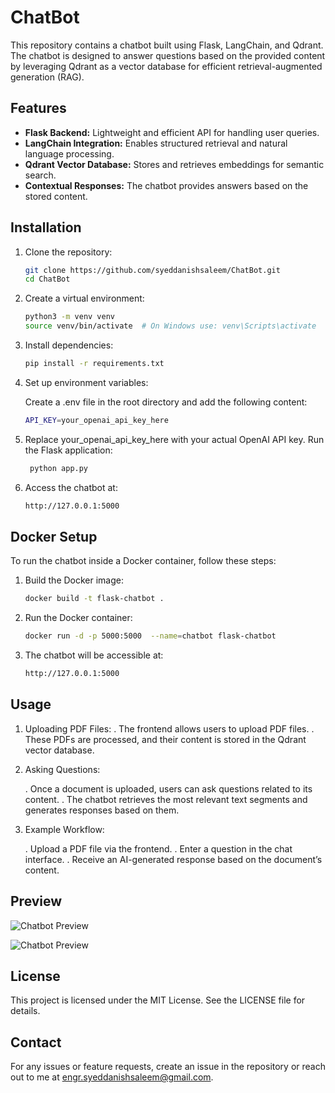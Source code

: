 # ChatBot

This repository contains a chatbot built using Flask, LangChain, and Qdrant. The chatbot is designed to answer questions based on the provided content by leveraging Qdrant as a vector database for efficient retrieval-augmented generation (RAG).

## Features
- **Flask Backend:** Lightweight and efficient API for handling user queries.
- **LangChain Integration:** Enables structured retrieval and natural language processing.
- **Qdrant Vector Database:** Stores and retrieves embeddings for semantic search.
- **Contextual Responses:** The chatbot provides answers based on the stored content.

## Installation

1. Clone the repository:
   ```sh
   git clone https://github.com/syeddanishsaleem/ChatBot.git
   cd ChatBot

2. Create a virtual environment:
   ```sh
   python3 -m venv venv
   source venv/bin/activate  # On Windows use: venv\Scripts\activate

4. Install dependencies:
   ```sh
   pip install -r requirements.txt

5. Set up environment variables:

    Create a .env file in the root directory and add the following content:
    ```sh
    API_KEY=your_openai_api_key_here
    
6. Replace your_openai_api_key_here with your actual OpenAI API key.
   Run the Flask application:
   ```sh
    python app.py
   
7. Access the chatbot at:
    ```sh
    http://127.0.0.1:5000

## Docker Setup
To run the chatbot inside a Docker container, follow these steps:

1. Build the Docker image:
   ```sh
   docker build -t flask-chatbot .
   
2. Run the Docker container:
   ```sh
   docker run -d -p 5000:5000  --name=chatbot flask-chatbot
   
3. The chatbot will be accessible at:
   ```sh
   http://127.0.0.1:5000

## Usage
1. Uploading PDF Files:
   . The frontend allows users to upload PDF files.
   . These PDFs are processed, and their content is stored in the Qdrant vector database.
   
2. Asking Questions:

   . Once a document is uploaded, users can ask questions related to its content.
   . The chatbot retrieves the most relevant text segments and generates responses based on them.
   
3. Example Workflow:

   . Upload a PDF file via the frontend.
   . Enter a question in the chat interface.
   . Receive an AI-generated response based on the document’s content.

   
## Preview
   ![Chatbot Preview](static/images/Dashboard.JPG)

   ![Chatbot Preview](static/images/chat.JPG)


## License
   This project is licensed under the MIT License. See the LICENSE file for details.

## Contact
   For any issues or feature requests, create an issue in the repository or reach out to me at engr.syeddanishsaleem@gmail.com.


   

